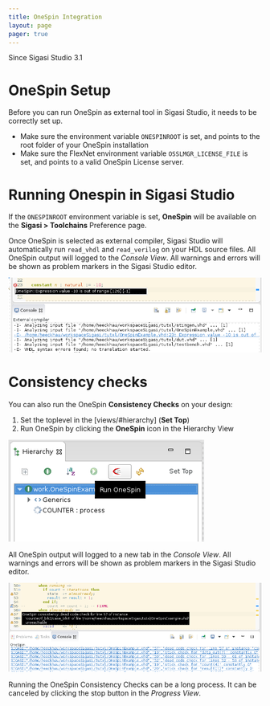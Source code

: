 ```yaml
---
title: OneSpin Integration
layout: page 
pager: true
---
```


Since Sigasi Studio 3.1

# OneSpin Setup

Before you can run OneSpin as external tool in Sigasi Studio, it needs to be correctly set up.

* Make sure the environment variable `ONESPINROOT` is set, and points to the root folder of your OneSpin installation
* Make sure the FlexNet environment variable `OSSLMGR_LICENSE_FILE` is set, and points to a valid OneSpin License server.

# Running Onespin in Sigasi Studio

If the `ONESPINROOT` environment variable is set, **OneSpin** will be available on the **Sigasi > Toolchains** Preference page.

Once OneSpin is selected as external compiler, Sigasi Studio will automatically run `read_vhdl` and `read_verilog` on your HDL source files. All OneSpin output will logged to the *Console View*. All warnings and errors will be shown as problem markers in the Sigasi Studio editor.

![OneSpin compilation results](images/onespin_compilation.png)

# Consistency checks

You can also run the OneSpin **Consistency Checks** on your design:

1. Set the toplevel in the [views/#hierarchy] (**Set Top**)
2. Run OneSpin by clicking the **OneSpin** icon in the Hierarchy View

![Run OneSpin consistency checks](images/onespin_run.png)

All OneSpin output will logged to a new tab in the *Console View*. All warnings and errors will be shown as problem markers in the Sigasi Studio editor.

![OneSpin consistency checks result](images/onespin_consistency.png)

Running the OneSpin Consistency Checks can be a long process. It can be canceled by clicking the stop button in the *Progress View*.
